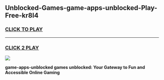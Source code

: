 
## Unblocked-Games-game-apps-unblocked-Play-Free-kr8l4
<h3>
<a href="https://premium76.site?title=game-apps-unblocked&ref=17A">CLICK TO PLAY</a></h3>
<hr>

<h3>
<a href="https://premium76.site?title=game-apps-unblocked&ref=17A">CLICK 2 PLAY</a>
  
</h3>

<a href="https://premium76.site?title=game-apps-unblocked&ref=17A"><img src="https://clearcache.store/games.png"></a>


**game-apps-unblocked games unblocked: Your Gateway to Fun and Accessible Online Gaming**
